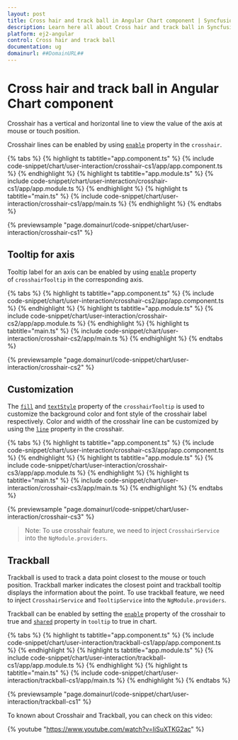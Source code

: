 ```yaml
---
layout: post
title: Cross hair and track ball in Angular Chart component | Syncfusion
description: Learn here all about Cross hair and track ball in Syncfusion Angular Chart component of Syncfusion Essential JS 2 and more.
platform: ej2-angular
control: Cross hair and track ball 
documentation: ug
domainurl: ##DomainURL##
---
```


# Cross hair and track ball in Angular Chart component

Crosshair has a vertical and horizontal line to view the value of the axis at mouse or touch position.

Crosshair lines can be enabled by using [`enable`](https://ej2.syncfusion.com/angular/documentation/api/chart/crosshairTooltip/#enable) property in the `crosshair`.

{% tabs %}
{% highlight ts tabtitle="app.component.ts" %}
{% include code-snippet/chart/user-interaction/crosshair-cs1/app/app.component.ts %}
{% endhighlight %}
{% highlight ts tabtitle="app.module.ts" %}
{% include code-snippet/chart/user-interaction/crosshair-cs1/app/app.module.ts %}
{% endhighlight %}
{% highlight ts tabtitle="main.ts" %}
{% include code-snippet/chart/user-interaction/crosshair-cs1/app/main.ts %}
{% endhighlight %}
{% endtabs %}
  
{% previewsample "page.domainurl/code-snippet/chart/user-interaction/crosshair-cs1" %}

## Tooltip for axis

Tooltip label for an axis can be enabled by using [`enable`](https://ej2.syncfusion.com/angular/documentation/api/chart/crosshairTooltipModel/#enable)
property of `crosshairTooltip` in the corresponding axis.

{% tabs %}
{% highlight ts tabtitle="app.component.ts" %}
{% include code-snippet/chart/user-interaction/crosshair-cs2/app/app.component.ts %}
{% endhighlight %}
{% highlight ts tabtitle="app.module.ts" %}
{% include code-snippet/chart/user-interaction/crosshair-cs2/app/app.module.ts %}
{% endhighlight %}
{% highlight ts tabtitle="main.ts" %}
{% include code-snippet/chart/user-interaction/crosshair-cs2/app/main.ts %}
{% endhighlight %}
{% endtabs %}
  
{% previewsample "page.domainurl/code-snippet/chart/user-interaction/crosshair-cs2" %}

## Customization

The [`fill`](https://ej2.syncfusion.com/angular/documentation/api/chart/crosshairTooltip/#fill) and [`textStyle`](https://ej2.syncfusion.com/angular/documentation/api/chart/crosshairTooltip/#textstyle)
property of the `crosshairTooltip` is used to customize the background color and font style of the crosshair label
respectively. Color and width of the crosshair line can be customized by using the
[`line`](https://ej2.syncfusion.com/angular/documentation/api/chart/crosshairTooltip/#line) property in the crosshair.

{% tabs %}
{% highlight ts tabtitle="app.component.ts" %}
{% include code-snippet/chart/user-interaction/crosshair-cs3/app/app.component.ts %}
{% endhighlight %}
{% highlight ts tabtitle="app.module.ts" %}
{% include code-snippet/chart/user-interaction/crosshair-cs3/app/app.module.ts %}
{% endhighlight %}
{% highlight ts tabtitle="main.ts" %}
{% include code-snippet/chart/user-interaction/crosshair-cs3/app/main.ts %}
{% endhighlight %}
{% endtabs %}
  
{% previewsample "page.domainurl/code-snippet/chart/user-interaction/crosshair-cs3" %}

>Note: To use crosshair feature, we need to inject `CrosshairService` into the `NgModule.providers`.

## Trackball

Trackball is used to track a data point closest to the mouse or touch position. Trackball marker indicates the
closest point and trackball tooltip displays the information about the point. To use trackball feature,
we need to inject `CrosshairService` and `TooltipService` into the `NgModule.providers`.

Trackball can be enabled by setting the [`enable`](https://ej2.syncfusion.com/angular/documentation/api/chart/crosshairTooltip/#enable) property of the crosshair to true and
[`shared`](https://ej2.syncfusion.com/angular/documentation/api/chart/tooltipSettingsModel/#shared) property in `tooltip` to true in chart.

{% tabs %}
{% highlight ts tabtitle="app.component.ts" %}
{% include code-snippet/chart/user-interaction/trackball-cs1/app/app.component.ts %}
{% endhighlight %}
{% highlight ts tabtitle="app.module.ts" %}
{% include code-snippet/chart/user-interaction/trackball-cs1/app/app.module.ts %}
{% endhighlight %}
{% highlight ts tabtitle="main.ts" %}
{% include code-snippet/chart/user-interaction/trackball-cs1/app/main.ts %}
{% endhighlight %}
{% endtabs %}
  
{% previewsample "page.domainurl/code-snippet/chart/user-interaction/trackball-cs1" %}

To known about Crosshair and Trackball, you can check on this video:

{% youtube "https://www.youtube.com/watch?v=IiSuXTKG2ac" %}
